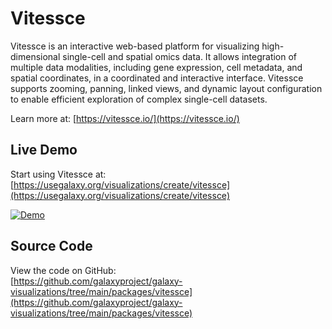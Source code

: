 # Vitessce

Vitessce is an interactive web-based platform for visualizing high-dimensional single-cell and spatial omics data. It allows integration of multiple data modalities, including gene expression, cell metadata, and spatial coordinates, in a coordinated and interactive interface. Vitessce supports zooming, panning, linked views, and dynamic layout configuration to enable efficient exploration of complex single-cell datasets.

Learn more at: [https://vitessce.io/](https://vitessce.io/)

## Live Demo

Start using Vitessce at: [https://usegalaxy.org/visualizations/create/vitessce](https://usegalaxy.org/visualizations/create/vitessce)

<a class="mt-2 flex justify-center" href="https://usegalaxy.org/visualizations/create/vitessce">
  <img class="rounded shadow-lg" src="/examples/vitessce.gif" alt="Demo" style="max-width:100%; height:auto;" />
</a>

## Source Code

View the code on GitHub:  
[https://github.com/galaxyproject/galaxy-visualizations/tree/main/packages/vitessce](https://github.com/galaxyproject/galaxy-visualizations/tree/main/packages/vitessce)
